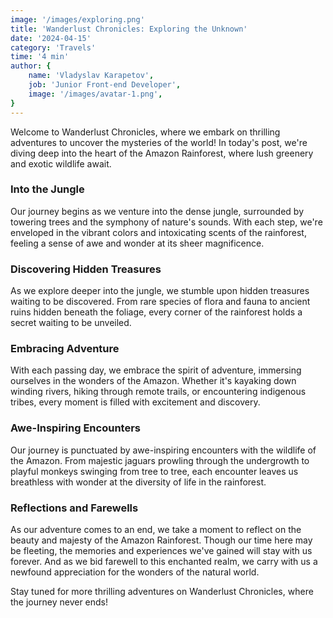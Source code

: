 ```yaml
---
image: '/images/exploring.png'
title: 'Wanderlust Chronicles: Exploring the Unknown'
date: '2024-04-15'
category: 'Travels'
time: '4 min'
author: {
	name: 'Vladyslav Karapetov',
	job: 'Junior Front-end Developer',
	image: '/images/avatar-1.png',
}
---
```


Welcome to Wanderlust Chronicles, where we embark on thrilling adventures to uncover the mysteries of the world! In today's post, we're diving deep into the heart of the Amazon Rainforest, where lush greenery and exotic wildlife await.

### Into the Jungle

Our journey begins as we venture into the dense jungle, surrounded by towering trees and the symphony of nature's sounds. With each step, we're enveloped in the vibrant colors and intoxicating scents of the rainforest, feeling a sense of awe and wonder at its sheer magnificence.

### Discovering Hidden Treasures

As we explore deeper into the jungle, we stumble upon hidden treasures waiting to be discovered. From rare species of flora and fauna to ancient ruins hidden beneath the foliage, every corner of the rainforest holds a secret waiting to be unveiled.

### Embracing Adventure

With each passing day, we embrace the spirit of adventure, immersing ourselves in the wonders of the Amazon. Whether it's kayaking down winding rivers, hiking through remote trails, or encountering indigenous tribes, every moment is filled with excitement and discovery.

### Awe-Inspiring Encounters

Our journey is punctuated by awe-inspiring encounters with the wildlife of the Amazon. From majestic jaguars prowling through the undergrowth to playful monkeys swinging from tree to tree, each encounter leaves us breathless with wonder at the diversity of life in the rainforest.

### Reflections and Farewells

As our adventure comes to an end, we take a moment to reflect on the beauty and majesty of the Amazon Rainforest. Though our time here may be fleeting, the memories and experiences we've gained will stay with us forever. And as we bid farewell to this enchanted realm, we carry with us a newfound appreciation for the wonders of the natural world.

Stay tuned for more thrilling adventures on Wanderlust Chronicles, where the journey never ends!

